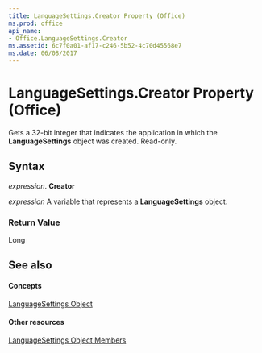 ```yaml
---
title: LanguageSettings.Creator Property (Office)
ms.prod: office
api_name:
- Office.LanguageSettings.Creator
ms.assetid: 6c7f0a01-af17-c246-5b52-4c70d45568e7
ms.date: 06/08/2017
---
```



# LanguageSettings.Creator Property (Office)

Gets a 32-bit integer that indicates the application in which the **LanguageSettings** object was created. Read-only.


## Syntax

 _expression_. **Creator**

 _expression_ A variable that represents a **LanguageSettings** object.


### Return Value

Long


## See also


#### Concepts


[LanguageSettings Object](languagesettings-object-office.md)
#### Other resources


[LanguageSettings Object Members](languagesettings-members-office.md)

